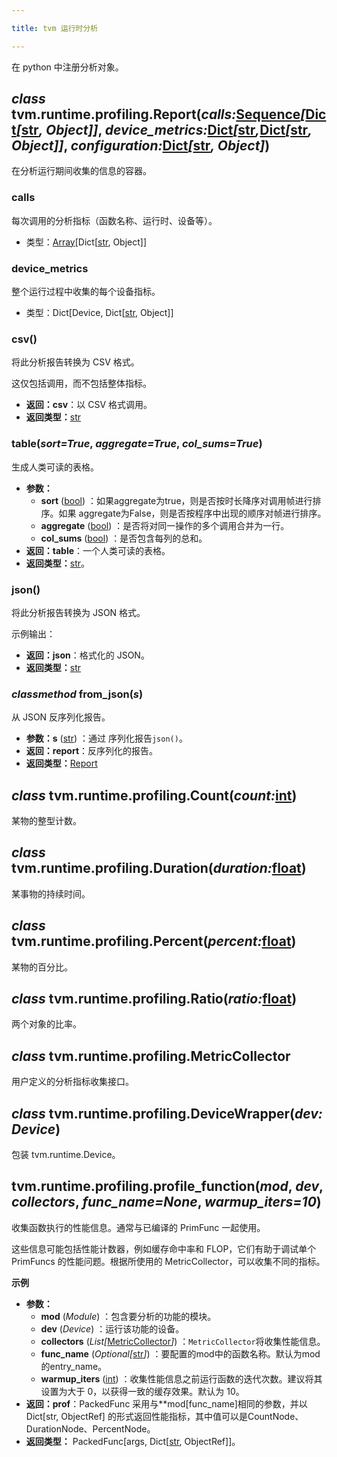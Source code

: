 ```yaml
---

title: tvm 运行时分析

---
```


在 python 中注册分析对象。

## *class* tvm.runtime.profiling.Report(*calls:*[Sequence](https://docs.python.org/3/library/typing.html#typing.Sequence)*[*[Dict](https://docs.python.org/3/library/typing.html#typing.Dict)*[*[str](https://docs.python.org/3/library/stdtypes.html#str)*, Object]]*, *device_metrics:*[Dict](https://docs.python.org/3/library/typing.html#typing.Dict)*[*[str](https://docs.python.org/3/library/stdtypes.html#str)*,*[Dict](https://docs.python.org/3/library/typing.html#typing.Dict)*[*[str](https://docs.python.org/3/library/stdtypes.html#str)*, Object]]*, *configuration:*[Dict](https://docs.python.org/3/library/typing.html#typing.Dict)*[*[str](https://docs.python.org/3/library/stdtypes.html#str)*, Object]*)

在分析运行期间收集的信息的容器。


### calls

每次调用的分析指标（函数名称、运行时、设备等）。
* 类型：[Array](https://tvm.apache.org/docs/reference/api/python/ir.html#tvm.ir.Array)[Dict[[str](https://docs.python.org/3/library/stdtypes.html#str), Object]]


### device_metrics

整个运行过程中收集的每个设备指标。
* 类型：Dict[Device, Dict[[str](https://docs.python.org/3/library/stdtypes.html#str), Object]]


### csv()

将此分析报告转换为 CSV 格式。


这仅包括调用，而不包括整体指标。
* **返回：csv**：以 CSV 格式调用。
* **返回类型：**[str](https://docs.python.org/3/library/stdtypes.html#str)


### table(*sort=True*, *aggregate=True*, *col_sums=True*)

生成人类可读的表格。
* **参数：** 
   * **sort** ([bool](https://docs.python.org/3/library/functions.html#bool)) ：如果aggregate为true，则是否按时长降序对调用帧进行排序。如果 aggregate为False，则是否按程序中出现的顺序对帧进行排序。
   * **aggregate** ([bool](https://docs.python.org/3/library/functions.html#bool)) ：是否将对同一操作的多个调用合并为一行。
   * **col_sums** ([bool](https://docs.python.org/3/library/functions.html#bool)) ：是否包含每列的总和。
* **返回：table**：一个人类可读的表格。
* **返回类型：**[str](https://docs.python.org/3/library/stdtypes.html#str)。


### json()

将此分析报告转换为 JSON 格式。


示例输出：
* **返回：json**：格式化的 JSON。
* **返回类型：**[str](https://docs.python.org/3/library/stdtypes.html#str)


### *classmethod* from_json(*s*)

从 JSON 反序列化报告。
* **参数：s** ([str](https://docs.python.org/3/library/stdtypes.html#str)) ：通过 序列化报告`json()`。
* **返回：report**：反序列化的报告。
* **返回类型：**[Report](https://tvm.apache.org/docs/reference/api/python/runtime/profiling.html#tvm.runtime.profiling.Report)


## *class* tvm.runtime.profiling.Count(*count:*[int](https://docs.python.org/3/library/functions.html#int))

某物的整型计数。


## *class* tvm.runtime.profiling.Duration(*duration:*[float](https://docs.python.org/3/library/functions.html#float))

某事物的持续时间。


## *class* tvm.runtime.profiling.Percent(*percent:*[float](https://docs.python.org/3/library/functions.html#float))

某物的百分比。


## *class* tvm.runtime.profiling.Ratio(*ratio:*[float](https://docs.python.org/3/library/functions.html#float))

两个对象的比率。


## *class* tvm.runtime.profiling.MetricCollector

用户定义的分析指标收集接口。


## *class* tvm.runtime.profiling.DeviceWrapper(*dev: Device*)

包装 tvm.runtime.Device。


## tvm.runtime.profiling.profile_function(*mod*, *dev*, *collectors*, *func_name=None*, *warmup_iters=10*)

收集函数执行的性能信息。通常与已编译的 PrimFunc 一起使用。


这些信息可能包括性能计数器，例如缓存命中率和 FLOP，它们有助于调试单个 PrimFuncs 的性能问题。根据所使用的 MetricCollector，可以收集不同的指标。


**示例**
* **参数：**
   * **mod** (*Module*) ：包含要分析的功能的模块。
   * **dev** (*Device*) ：运行该功能的设备。
   * **collectors** (*List[*[MetricCollector](https://tvm.apache.org/docs/reference/api/python/runtime/profiling.html#tvm.runtime.profiling.MetricCollector)*]*) ：`MetricCollector`将收集性能信息。
   * **func_name** (*Optional[*[str](https://docs.python.org/3/library/stdtypes.html#str)*]*) ：要配置的mod中的函数名称。默认为mod的entry_name。
   * **warmup_iters** ([int](https://docs.python.org/3/library/functions.html#int)) ：收集性能信息之前运行函数的迭代次数。建议将其设置为大于 0，以获得一致的缓存效果。默认为 10。
* **返回：prof**：PackedFunc 采用与**mod[func_name]相同的参数，并以Dict[str, ObjectRef] 的形式返回性能指标，其中值可以是CountNode、DurationNode、PercentNode。
* **返回类型：** PackedFunc[args, Dict[[str](https://docs.python.org/3/library/stdtypes.html#str), ObjectRef]]。


